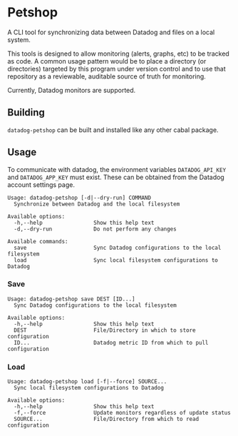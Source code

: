 # Petshop

A CLI tool for synchronizing data between Datadog and files on a local
system.

This tools is designed to allow monitoring (alerts, graphs, etc) to be
tracked as code. A common usage pattern would be to place a directory (or
directories) targeted by this program under version control and to use
that repository as a reviewable, auditable source of truth for monitoring.

Currently, Datadog monitors are supported.

## Building

`datadog-petshop` can be built and installed like any other cabal package.

## Usage

To communicate with datadog, the environment variables `DATADOG_API_KEY` and
`DATADOG_APP_KEY` must exist. These can be obtained from the Datadog account
settings page.

```
Usage: datadog-petshop [-d|--dry-run] COMMAND
  Synchronize between Datadog and the local filesystem

Available options:
  -h,--help                Show this help text
  -d,--dry-run             Do not perform any changes

Available commands:
  save                     Sync Datadog configurations to the local filesystem
  load                     Sync local filesystem configurations to Datadog
```

### Save

```
Usage: datadog-petshop save DEST [ID...]
  Sync Datadog configurations to the local filesystem

Available options:
  -h,--help                Show this help text
  DEST                     File/Directory in which to store configuration
  ID...                    Datadog metric ID from which to pull configuration
```

### Load

```
Usage: datadog-petshop load [-f|--force] SOURCE...
  Sync local filesystem configurations to Datadog

Available options:
  -h,--help                Show this help text
  -f,--force               Update monitors regardless of update status
  SOURCE...                File/Directory from which to read configuration
```
